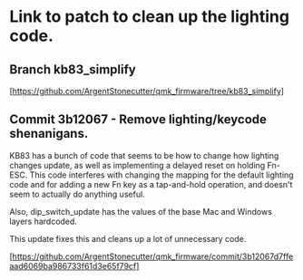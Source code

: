 # Link to patch to clean up the lighting code.

## Branch kb83_simplify

[https://github.com/ArgentStonecutter/qmk_firmware/tree/kb83_simplify]

## Commit 3b12067 - Remove lighting/keycode shenanigans.

KB83 has a bunch of code that seems to be how to change how lighting changes update, as well as implementing a delayed reset on holding Fn-ESC. This code interferes with changing the mapping for the default lighting code and for adding a new Fn key as a tap-and-hold operation, and doesn't seem to actually do anything useful.

Also, dip_switch_update has the values of the base Mac and Windows layers hardcoded.

This update fixes this and cleans up a lot of unnecessary code.

[https://github.com/ArgentStonecutter/qmk_firmware/commit/3b12067d7ffeaad6069ba986733f61d3e65f79cf]
